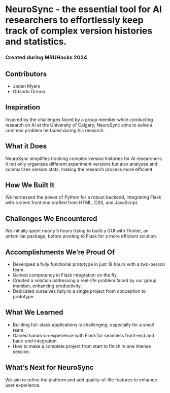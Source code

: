 # NeuroSync - the essential tool for AI researchers to effortlessly keep track of complex version histories and statistics.
### Created during MRUHacks 2024

## Contributors
- Jaden Myers
- Orlando Ormon

## Inspiration
Inspired by the challenges faced by a group member while conducting research on AI at the University of Calgary, NeuroSync aims to solve a common problem he faced during his research.

## What it Does
NeuroSync simplifies tracking complex version histories for AI researchers. It not only organizes different experiment versions but also analyzes and summarizes version stats, making the research process more efficient.

## How We Built It
We harnessed the power of Python for a robust backend, integrating Flask with a sleek front end crafted from HTML, CSS, and JavaScript.

## Challenges We Encountered
We initially spent nearly 5 hours trying to build a GUI with Tkinter, an unfamiliar package, before pivoting to Flask for a more efficient solution.

## Accomplishments We’re Proud Of
- Developed a fully functional prototype in just 18 hours with a two-person team.
- Gained competency in Flask integration on the fly.
- Created a solution addressing a real-life problem faced by our group member, enhancing productivity.
- Dedicated ourselves fully to a single project from conception to prototype.

## What We Learned
- Building full-stack applications is challenging, especially for a small team.
- Gained hands-on experience with Flask for seamless front-end and back-end integration.
- How to make a complete project from start to finish in one intense session.

## What’s Next for NeuroSync
We aim to refine the platform and add quality-of-life features to enhance user experience.
